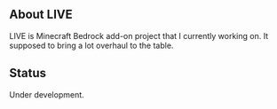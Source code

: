 ## About LIVE
LIVE is Minecraft Bedrock add-on project that I currently working on. It supposed to bring a lot overhaul to the table.

## Status
Under development.
